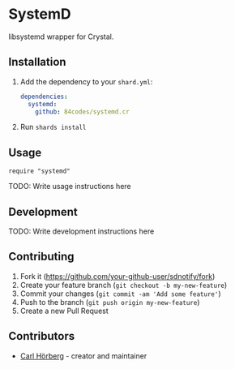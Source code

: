 # SystemD

libsystemd wrapper for Crystal.

## Installation

1. Add the dependency to your `shard.yml`:

   ```yaml
   dependencies:
     systemd:
       github: 84codes/systemd.cr
   ```

2. Run `shards install`

## Usage

```crystal
require "systemd"
```

TODO: Write usage instructions here

## Development

TODO: Write development instructions here

## Contributing

1. Fork it (<https://github.com/your-github-user/sdnotify/fork>)
2. Create your feature branch (`git checkout -b my-new-feature`)
3. Commit your changes (`git commit -am 'Add some feature'`)
4. Push to the branch (`git push origin my-new-feature`)
5. Create a new Pull Request

## Contributors

- [Carl Hörberg](https://github.com/carlhoerberg) - creator and maintainer
